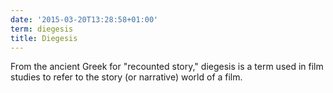 ```yaml
---
date: '2015-03-20T13:28:58+01:00'
term: diegesis
title: Diegesis
---
```


From the ancient Greek for "recounted story," diegesis is a term used
in film studies to refer to the story (or narrative) world of a film.